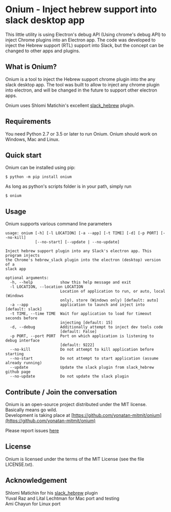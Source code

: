 Onium - Inject hebrew support into slack desktop app 
=====================================================

This little utility is using Electron's debug API (Using chrome's debug API) to
inject Chrome plugins into an Electron app. 
The code was developed to inject the Hebrew support (RTL) support into Slack, but the concept can be changed to other apps and plugins. 


What is Onium?
--------------

Onium is a tool to inject the Hebrew support chrome plugin into the any slack desktop app. 
The tool was built to allow to inject any chrome plugin into electron, and will
be changed in the future to support other electron apps. 

Onium uses Shlomi Matichin's excellent [slack_hebrew](https://github.com/shlomimatichin/slack-hebrew) plugin.

Requirements
------------

You need Python 2.7 or 3.5 or later to run Onium. 
Onium should work on Windows, Mac and Linux.

Quick start
-----------

Onium can be installed using pip:

    $ python -m pip install onium

As long as python's scripts folder is in your path, simply run

    $ onium

Usage
-----

Onium supports various command line parameters

```
usage: onium [-h] [-l LOCATION] [-a --app] [-t TIME] [-d] [-p PORT] [--no-kill]
             [--no-start] [--update | --no-update]

Inject hebrew support plugin into any Slack's electron app. This program injects
the Chrome's hebrew_slack plugin into the electron (desktop) version of a
slack app

optional arguments:
  -h, --help            show this help message and exit
  -l LOCATION, --location LOCATION
                        Location of application to run, or auto, local (Windows
                        only), store (Windows only) [default: auto]
  -a --app              application to launch and inject into [default: slack]
  -t TIME, --time TIME  Wait for application to load for timeout seconds before
                        injecting [default: 15]
  -d, --debug           Additionally attempt to inject dev tools code
                        [default: False]
  -p PORT, --port PORT  Port on which application is listening to debug interface
                        [default: 9222]
  --no-kill             Do not attempt to kill application before starting
  --no-start            Do not attempt to start application (assume already running)
  --update              Update the slack plugin from slack_hebrew github page
  --no-update           Do not update the slack plugin
```


Contribute / Join the conversation
----------------------------------

Onium is an open-source project distributed under the MIT license. Basically means go wild.  
Development is taking place at [https://github.com/yonatan-mitmit/onium](https://github.com/yonatan-mitmit/onium)  

Please report issues [here](https://github.com/yonatan-mitmit/onium/issues)

License
-------

Onium is licensed under the terms of the MIT License (see the file LICENSE.txt).

Acknowledgement
---------------
Shlomi Matichin for his [slack_hebrew](https://github.com/shlomimatichin/slack-hebrew) plugin  
Yuval Raz and Lital Lechtman for Mac port and testing  
Ami Chayun for Linux port  
